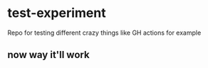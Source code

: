 # test-experiment
Repo for testing different crazy things like GH actions for example
 
## now way it'll work